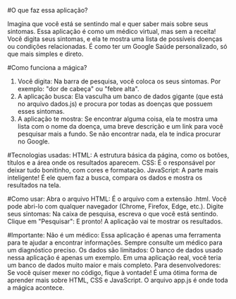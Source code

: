 #O que faz essa aplicação?

Imagina que você está se sentindo mal e quer saber mais sobre seus sintomas. Essa aplicação é como um médico virtual, mas sem a receita! Você digita seus sintomas, e ela te mostra uma lista de possíveis doenças ou condições relacionadas. É como ter um Google Saúde personalizado, só que mais simples e direto.

#Como funciona a mágica?
1. Você digita: Na barra de pesquisa, você coloca os seus sintomas. Por exemplo: "dor de cabeça" ou "febre alta".
2. A aplicação busca: Ela vasculha um banco de dados gigante (que está no arquivo dados.js) e procura por todas as doenças que possuem esses sintomas.
3. A aplicação te mostra: Se encontrar alguma coisa, ela te mostra uma lista com o nome da doença, uma breve descrição e um link para você pesquisar mais a fundo. Se não encontrar nada, ela te indica procurar no Google.

#Tecnologias usadas:
HTML: A estrutura básica da página, como os botões, títulos e a área onde os resultados aparecem.
CSS: É o responsável por deixar tudo bonitinho, com cores e formatação.
JavaScript: A parte mais inteligente! É ele quem faz a busca, compara os dados e mostra os resultados na tela.

#Como usar:
Abra o arquivo HTML: É o arquivo com a extensão .html. Você pode abri-lo com qualquer navegador (Chrome, Firefox, Edge, etc.).
Digite seus sintomas: Na caixa de pesquisa, escreva o que você está sentindo.
Clique em "Pesquisar": E pronto! A aplicação vai te mostrar os resultados.

#Importante:
Não é um médico: Essa aplicação é apenas uma ferramenta para te ajudar a encontrar informações. Sempre consulte um médico para um diagnóstico preciso.
Os dados são limitados: O banco de dados usado nessa aplicação é apenas um exemplo. Em uma aplicação real, você teria um banco de dados muito maior e mais completo.
Para desenvolvedores:
Se você quiser mexer no código, fique à vontade! É uma ótima forma de aprender mais sobre HTML, CSS e JavaScript. O arquivo app.js é onde toda a mágica acontece.
